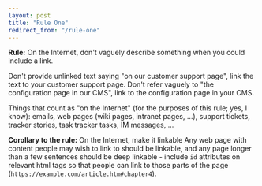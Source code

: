 ```yaml
---
layout: post
title: "Rule One"
redirect_from: "/rule-one"
---
```


**Rule:** On the Internet, don't vaguely describe something when you could include a link.

Don't provide unlinked text saying "on our customer support page", link the text to your customer support page. Don't refer vaguely to "the configuration page in our CMS", link to the configuration page in your CMS.

Things that count as "on the Internet" (for the purposes of this rule; yes, I know): emails, web pages (wiki pages, intranet pages, …), support tickets, tracker stories, task tracker tasks, IM messages, …

**Corollary to the rule:** On the Internet, make it linkable
Any web page with content people may wish to link to should be linkable, and any page longer than a few sentences should be deep linkable - include `id` attributes on relevant html tags so that people can link to those parts of the page (`https://example.com/article.htm#chapter4`).

